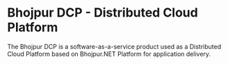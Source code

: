# Bhojpur DCP - Distributed Cloud Platform

The Bhojpur DCP is a software-as-a-service product used as a Distributed Cloud Platform based on Bhojpur.NET Platform for application delivery.
